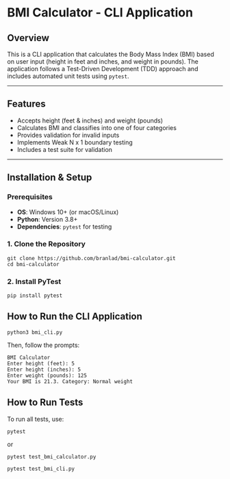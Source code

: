 # BMI Calculator - CLI Application

## **Overview**
This is a CLI application that calculates the Body Mass Index (BMI) based on user input (height in feet and inches, and weight in pounds). The application follows a Test-Driven Development (TDD) approach and includes automated unit tests using `pytest`.

---

## **Features**
- Accepts height (feet & inches) and weight (pounds)  
- Calculates BMI and classifies into one of four categories  
- Provides validation for invalid inputs  
- Implements Weak N x 1 boundary testing  
- Includes a test suite for validation  

---

## **Installation & Setup**

### **Prerequisites**
- **OS**: Windows 10+ (or macOS/Linux)
- **Python**: Version 3.8+  
- **Dependencies**: `pytest` for testing

### **1. Clone the Repository**
```
git clone https://github.com/branlad/bmi-calculator.git
cd bmi-calculator
```

### **2. Install PyTest**
```
pip install pytest
```

## How to Run the CLI Application
```
python3 bmi_cli.py
```
Then, follow the prompts:
```
BMI Calculator
Enter height (feet): 5
Enter height (inches): 5
Enter weight (pounds): 125
Your BMI is 21.3. Category: Normal weight
```

## How to Run Tests
To run all tests, use:
```
pytest
```
or
```
pytest test_bmi_calculator.py
```
```
pytest test_bmi_cli.py
```
